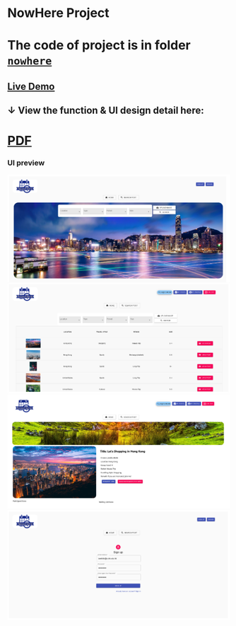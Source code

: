 # NowHere Project


# The code of project is in folder [`nowhere`](https://github.com/fe7ng654123/NowHereProject/raw/main/nowhere)

## [Live Demo](https://nowhere-571c3.web.app/#/)

## ↓ View the function & UI design detail here: 

# [PDF](https://github.com/fe7ng654123/NowHereProject/raw/main/3100_Final_Report.pdf/)

### UI preview
![UI](https://github.com/fe7ng654123/NowHereProject/blob/main/1.png)
![UI](https://github.com/fe7ng654123/NowHereProject/blob/main/2.png)
![UI](https://github.com/fe7ng654123/NowHereProject/blob/main/3.png)
![UI](https://github.com/fe7ng654123/NowHereProject/blob/main/4.png)
